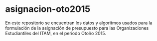 # asignacion-oto2015
En este repositorio se encuentran los datos y algoritmos usados para la formulación de la asignación de presupuesto para las Organizaciones Estudiantiles del ITAM, en el periodo Otoño 2015.
